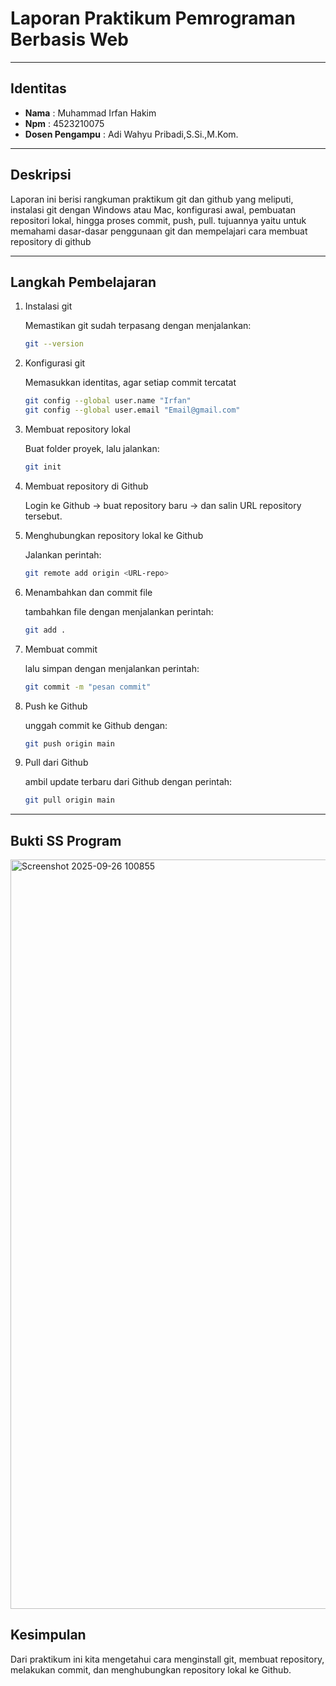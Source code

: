 # Laporan Praktikum Pemrograman Berbasis Web

---
## Identitas
- **Nama**            : Muhammad Irfan Hakim
- **Npm**             : 4523210075
- **Dosen Pengampu**  : Adi Wahyu Pribadi,S.Si.,M.Kom.
  
---
## Deskripsi
Laporan ini berisi rangkuman praktikum git dan github yang meliputi, instalasi git dengan Windows atau Mac,
konfigurasi awal, pembuatan repositori lokal, hingga proses commit, push, pull. tujuannya yaitu untuk memahami
dasar-dasar penggunaan git dan mempelajari cara membuat repository di github

---
## Langkah Pembelajaran
1. Instalasi git
   
   Memastikan git sudah terpasang dengan menjalankan:
   ```bash
   git --version
2. Konfigurasi git

   Memasukkan identitas, agar setiap commit tercatat
   ```bash
   git config --global user.name "Irfan"
   git config --global user.email "Email@gmail.com"
3. Membuat repository lokal

   Buat folder proyek, lalu jalankan:
   ```bash
   git init
4. Membuat repository di Github

   Login ke Github → buat repository baru → dan salin URL repository tersebut.
5. Menghubungkan repository lokal ke Github

   Jalankan perintah:
   ```bash
   git remote add origin <URL-repo>
6. Menambahkan dan commit file

   tambahkan file dengan menjalankan perintah:
   ```bash
   git add .

7. Membuat commit
  
   lalu simpan dengan menjalankan perintah:
   ```bash
   git commit -m "pesan commit"
8. Push ke Github

   unggah commit ke Github dengan:
   ```bash
   git push origin main
9. Pull dari Github

    ambil update terbaru dari Github dengan perintah:
   ```bash
   git pull origin main

---
## Bukti SS Program
<img width="1913" height="1199" alt="Screenshot 2025-09-26 100855" src="https://github.com/user-attachments/assets/e2805550-dfb6-478d-ad9a-173079cdccf2" />


## Kesimpulan
Dari praktikum ini kita mengetahui cara menginstall git, membuat repository, melakukan commit, dan menghubungkan repository lokal ke Github.
